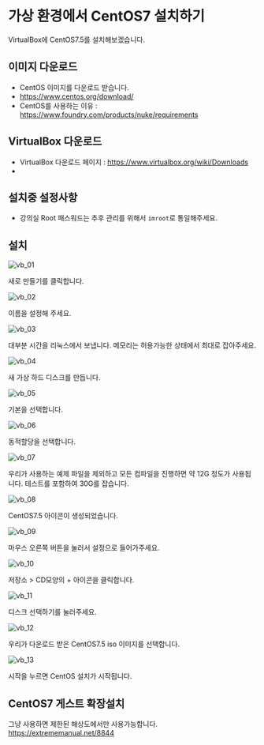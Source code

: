 # 가상 환경에서 CentOS7 설치하기

VirtualBox에 CentOS7.5를 설치해보겠습니다.

## 이미지 다운로드
- CentOS 이미지를 다운로드 받습니다.
- https://www.centos.org/download/
- CentOS를 사용하는 이유 : https://www.foundry.com/products/nuke/requirements

## VirtualBox 다운로드
- VirtualBox 다운로드 페이지 : https://www.virtualbox.org/wiki/Downloads
- 

## 설치중 설정사항
- 강의실 Root 패스워드는 추후 관리를 위해서 `imroot`로 통일해주세요.

## 설치
![vb_01](../figures/vb_01.png)

새로 만들기를 클릭합니다.

![vb_02](../figures/vb_02.png)

이름을 설정해 주세요.

![vb_03](../figures/vb_03.png)

대부분 시간을 리눅스에서 보냅니다. 메모리는 허용가능한 상태에서 최대로 잡아주세요.

![vb_04](../figures/vb_04.png)

새 가상 하드 디스크를 만듭니다.

![vb_05](../figures/vb_05.png)

기본을 선택합니다.

![vb_06](../figures/vb_06.png)

동적할당을 선택합니다.

![vb_07](../figures/vb_07.png)

우리가 사용하는 예제 파일을 제외하고 모든 컴파일을 진행하면 약 12G 정도가 사용됩니다. 테스트를 포함하여 30G를 잡습니다.


![vb_08](../figures/vb_08.png)

CentOS7.5 아이콘이 생성되었습니다.

![vb_09](../figures/vb_09.png)

마우스 오른쪽 버튼을 눌러서 설정으로 들어가주세요.

![vb_10](../figures/vb_10.png)

저장소 > CD모양의 + 아이콘을 클릭합니다.

![vb_11](../figures/vb_11.png)

디스크 선택하기를 눌러주세요.

![vb_12](../figures/vb_12.png)

우리가 다운로드 받은 CentOS7.5 iso 이미지를 선택합니다.

![vb_13](../figures/vb_13.png)

시작을 누르면 CentOS 설치가 시작됩니다.


## CentOS7 게스트 확장설치

그냥 사용하면 제한된 해상도에서만 사용가능합니다.
https://extrememanual.net/8844